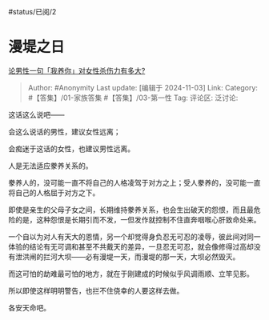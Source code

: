 #status/已阅/2

# 漫堤之日
[论男性一句「我养你」对女性杀伤力有多大?](https://www.zhihu.com/question/615951596/answer/21493502406)

> Author: #Anonymity
> Last update: [编辑于 2024-11-03]
> Link:
> Category: #【答集】/01-家族答集 #【答集】/03-第一性
> Tag:
> 评论区:
> 泛讨论:

这话这么说吧——

会这么说话的男性，建议女性远离；

会痴迷于这话的女性，也建议男性远离。

人是无法适应豢养关系的。

豢养人的，没可能一直不将自己的人格凌驾于对方之上；受人豢养的，没可能一直将自己的人格屈于对方之下。

即使是亲生的父母子女之间，长期维持豢养关系，也会生出破天的怨恨，而且最危险的是，这种怨恨是长期引而不发，一但发作就控制不住直奔咽喉心肝致命处来。

一个自以为对人有天大的恩情，另一个却觉得身负忍无可忍的凌辱，彼此间对同一体验的结论有无可调和甚至不共戴天的差异，一旦忍无可忍，就会像修得过高却没有泄洪闸的拦河大坝——必有漫堤一天，而漫堤的那一天，大坝必然毁灭。

而这可怕的劫难最可怕的地方，就在于刚建成的时候似乎风调雨顺、立竿见影。

所以即使这样明明警告，也拦不住侥幸的人要这样去做。

各安天命吧。
